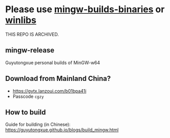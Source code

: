 # Please use [mingw-builds-binaries](https://github.com/niXman/mingw-builds-binaries/releases) or [winlibs](https://github.com/brechtsanders/winlibs_mingw/releases)

THIS REPO IS ARCHIVED.

## mingw-release

Guyutongxue personal builds of MinGW-w64

## Download from Mainland China?

- https://gytx.lanzoui.com/b01bpa41i
- Passcode `cgzy`

## How to build

Guide for building (in Chinese): https://guyutongxue.github.io/blogs/build_mingw.html
